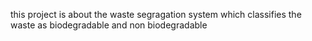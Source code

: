 this project is about the waste segragation system which classifies the waste as biodegradable and non biodegradable
